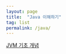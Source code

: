 ```yaml
---
layout: page 
title:  "Java 이해하기"
tag: list
permalink: /java/
---
```


[JVM 기초 개념][java jvm2]


<!-- java jvm 처럼 앞에 java.md 에 작성 되기 때문에 java 라는 패스를 가져야 함 -->
[java jvm2]: https://m0mf.github.io/java/jvm/2025/04/15/jvm-architecture.html